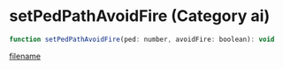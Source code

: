 # setPedPathAvoidFire (Category ai)

```js
function setPedPathAvoidFire(ped: number, avoidFire: boolean): void
```

[filename](setPedPathAvoidFire_m.md ':include')